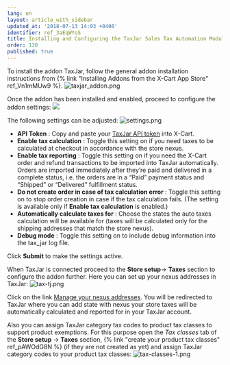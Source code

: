 ```yaml
---
lang: en
layout: article_with_sidebar
updated_at: '2018-07-13 14:03 +0400'
identifier: ref_3aEqWYoS
title: Installing and Configuring the TaxJar Sales Tax Automation Module
order: 130
published: true
---
```

To install the addon TaxJar, follow the general addon installation instructions from {% link "Installing Addons from the X-Cart App Store" ref_Vn1mMUw9 %}.
![taxjar_addon.png]({{site.baseurl}}/attachments/ref_3aEqWYoS/taxjar_addon.png)

Once the addon has been installed and enabled, proceed to configure the addon settings:
![]({{site.baseurl}}/attachments/ref_3aEqWYoS/installed.png)

The following settings can be adjusted:
![settings.png]({{site.baseurl}}/attachments/ref_3aEqWYoS/settings.png)

* **API Token** : Copy and paste your [TaxJar API token](https://app.taxjar.com/account#api-access "Installing and Configuring the TaxJar Sales Tax Automation Addon") into X-Cart. 
* **Enable tax calculation** : Toggle this setting on if you need taxes to be calculated at checkout in accordance with the store nexus.
* **Enable tax reporting** : Toggle this setting on if you need the X-Cart order and refund transactions to be imported into TaxJar automatically. Orders are imported immediately after they’re paid and delivered in a complete status, i.e. the orders are in a “Paid” payment status and “Shipped” or “Delivered” fulfillment status.
* **Do not create order in case of tax calculation error** : Toggle this setting on to stop order creation in case if the tax calculation fails. (The setting is available only if **Enable tax calculation** is enabled.)
* **Automatically calculate taxes for** : Choose the states the auto taxes calculation will be available for (taxes will be calculated only for the shipping addresses that match the store nexus).
* **Debug mode** : Toggle this setting on to include debug information into the tax_jar log file.

Click **Submit** to make the settings active. 

When TaxJar is connected proceed to the **Store setup**-> **Taxes** section to configure the addon further. Here you can set up your nexus addresses in TaxJar:
![tax-tj.png]({{site.baseurl}}/attachments/ref_3aEqWYoS/tax-tj.png)

Click on the link [Manage your nexus addresses](https://app.taxjar.com/account/?utm_source=xcart-module#states). You will be redirected to TaxJar where you can add state with nexus your store taxes will be automatically calculated and reported for in your TaxJar account. 

Also you can assign TaxJar category tax codes to product tax classes to support product exemptions. For this purpose open the _Tax classes_ tab of the **Store setup** -> **Taxes** section, {% link "create your product tax classes" ref_pAWOdG8N %} (if they are not created as yet) and assign TaxJar category codes to your product tax classes:
![tax-classes-1.png]({{site.baseurl}}/attachments/ref_3aEqWYoS/tax-classes-1.png)
